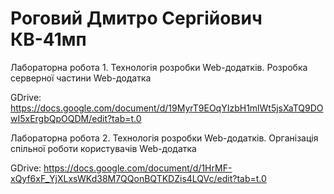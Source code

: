 # Роговий Дмитро Сергійович КВ-41мп

Лабораторна робота 1. Технологія розробки Web-додатків. Розробка серверної частини Web-додатка

GDrive: https://docs.google.com/document/d/19MyrT9EOqYIzbH1mlWt5jsXaTQ9DOwI5xErgbQpOQDM/edit?tab=t.0

Лабораторна робота 2. Технологія розробки Web-додатків. Організація спільної роботи користувачів Web-додатка


GDrive: https://docs.google.com/document/d/1HrMF-xQyf6xF_YjXLxsWKd38M7QQonBQTKDZis4LQVc/edit?tab=t.0

